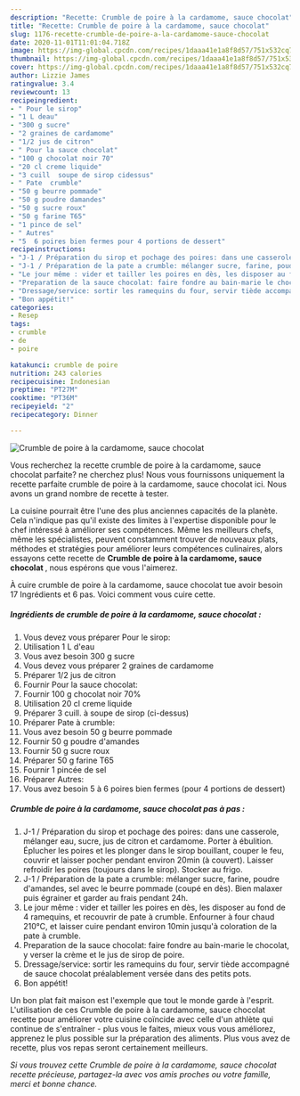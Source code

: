```yaml
---
description: "Recette: Crumble de poire à la cardamome, sauce chocolat"
title: "Recette: Crumble de poire à la cardamome, sauce chocolat"
slug: 1176-recette-crumble-de-poire-a-la-cardamome-sauce-chocolat
date: 2020-11-01T11:01:04.718Z
image: https://img-global.cpcdn.com/recipes/1daaa41e1a8f8d57/751x532cq70/crumble-de-poire-a-la-cardamome-sauce-chocolat-photo-principale-de-la-recette.jpg
thumbnail: https://img-global.cpcdn.com/recipes/1daaa41e1a8f8d57/751x532cq70/crumble-de-poire-a-la-cardamome-sauce-chocolat-photo-principale-de-la-recette.jpg
cover: https://img-global.cpcdn.com/recipes/1daaa41e1a8f8d57/751x532cq70/crumble-de-poire-a-la-cardamome-sauce-chocolat-photo-principale-de-la-recette.jpg
author: Lizzie James
ratingvalue: 3.4
reviewcount: 13
recipeingredient:
- " Pour le sirop"
- "1 L deau"
- "300 g sucre"
- "2 graines de cardamome"
- "1/2 jus de citron"
- " Pour la sauce chocolat"
- "100 g chocolat noir 70"
- "20 cl creme liquide"
- "3 cuill  soupe de sirop cidessus"
- " Pate  crumble"
- "50 g beurre pommade"
- "50 g poudre damandes"
- "50 g sucre roux"
- "50 g farine T65"
- "1 pince de sel"
- " Autres"
- "5  6 poires bien fermes pour 4 portions de dessert"
recipeinstructions:
- "J-1 / Préparation du sirop et pochage des poires: dans une casserole, mélanger eau, sucre, jus de citron et cardamome. Porter à ébulition. Éplucher les poires et les plonger dans le sirop bouillant, couper le feu, couvrir et laisser pocher pendant environ 20min (à couvert). Laisser refroidir les poires (toujours dans le sirop). Stocker au frigo."
- "J-1 / Préparation de la pate a crumble: mélanger sucre, farine, poudre d&#39;amandes, sel avec le beurre pommade (coupé en dès). Bien malaxer puis égrainer et garder au frais pendant 24h."
- "Le jour même : vider et tailler les poires en dès, les disposer au fond de 4 ramequins, et recouvrir de pate à crumble. Enfourner à four chaud 210°C, et laisser cuire pendant environ 10min jusqu&#39;à coloration de la pate à crumble."
- "Preparation de la sauce chocolat: faire fondre au bain-marie le chocolat, y verser la crème et le jus de sirop de poire."
- "Dressage/service: sortir les ramequins du four, servir tiède accompagné de sauce chocolat préalablement versée dans des petits pots."
- "Bon appétit!"
categories:
- Resep
tags:
- crumble
- de
- poire

katakunci: crumble de poire 
nutrition: 243 calories
recipecuisine: Indonesian
preptime: "PT27M"
cooktime: "PT36M"
recipeyield: "2"
recipecategory: Dinner

---
```



![Crumble de poire à la cardamome, sauce chocolat](https://img-global.cpcdn.com/recipes/1daaa41e1a8f8d57/751x532cq70/crumble-de-poire-a-la-cardamome-sauce-chocolat-photo-principale-de-la-recette.jpg)

Vous recherchez la recette crumble de poire à la cardamome, sauce chocolat parfaite? ne cherchez plus! Nous vous fournissons uniquement la recette parfaite crumble de poire à la cardamome, sauce chocolat ici. Nous avons un grand nombre de recette à tester.

La cuisine pourrait être l'une des plus anciennes capacités de la planète. Cela n'indique pas qu'il existe des limites à l'expertise disponible pour le chef intéressé à améliorer ses compétences. Même les meilleurs chefs, même les spécialistes, peuvent constamment trouver de nouveaux plats, méthodes et stratégies pour améliorer leurs compétences culinaires, alors essayons cette recette de <strong> Crumble de poire à la cardamome, sauce chocolat </strong>, nous espérons que vous l'aimerez.

<!--inarticleads1-->

À cuire crumble de poire à la cardamome, sauce chocolat tue avoir besoin 17 Ingrédients et 6 pas. Voici comment vous cuire cette.

##### Ingrédients de crumble de poire à la cardamome, sauce chocolat :

1. Vous devez vous préparer  Pour le sirop:
1. Utilisation 1 L d&#39;eau
1. Vous avez besoin 300 g sucre
1. Vous devez vous préparer 2 graines de cardamome
1. Préparer 1/2 jus de citron
1. Fournir  Pour la sauce chocolat:
1. Fournir 100 g chocolat noir 70%
1. Utilisation 20 cl creme liquide
1. Préparer 3 cuill. à soupe de sirop (ci-dessus)
1. Préparer  Pate à crumble:
1. Vous avez besoin 50 g beurre pommade
1. Fournir 50 g poudre d&#39;amandes
1. Fournir 50 g sucre roux
1. Préparer 50 g farine T65
1. Fournir 1 pincée de sel
1. Préparer  Autres:
1. Vous avez besoin 5 à 6 poires bien fermes (pour 4 portions de dessert)




<!--inarticleads2-->

##### Crumble de poire à la cardamome, sauce chocolat pas à pas :

1. J-1 / Préparation du sirop et pochage des poires: dans une casserole, mélanger eau, sucre, jus de citron et cardamome. Porter à ébulition. Éplucher les poires et les plonger dans le sirop bouillant, couper le feu, couvrir et laisser pocher pendant environ 20min (à couvert). Laisser refroidir les poires (toujours dans le sirop). Stocker au frigo.
1. J-1 / Préparation de la pate a crumble: mélanger sucre, farine, poudre d&#39;amandes, sel avec le beurre pommade (coupé en dès). Bien malaxer puis égrainer et garder au frais pendant 24h.
1. Le jour même : vider et tailler les poires en dès, les disposer au fond de 4 ramequins, et recouvrir de pate à crumble. Enfourner à four chaud 210°C, et laisser cuire pendant environ 10min jusqu&#39;à coloration de la pate à crumble.
1. Preparation de la sauce chocolat: faire fondre au bain-marie le chocolat, y verser la crème et le jus de sirop de poire.
1. Dressage/service: sortir les ramequins du four, servir tiède accompagné de sauce chocolat préalablement versée dans des petits pots.
1. Bon appétit!




<!--inarticleads1-->

<p>
Un bon plat fait maison est l'exemple que tout le monde garde à l'esprit. L'utilisation de ces Crumble de poire à la cardamome, sauce chocolat recette pour améliorer votre cuisine coïncide avec celle d'un athlète qui continue de s'entraîner - plus vous le faites, mieux vous vous améliorez, apprenez le plus possible sur la préparation des aliments. Plus vous avez de recette, plus vos repas seront certainement meilleurs.
</p>

<p>
<i>Si vous trouvez cette Crumble de poire à la cardamome, sauce chocolat recette précieuse, partagez-la avec vos amis proches ou votre famille, merci et bonne chance.</i>
</p>
